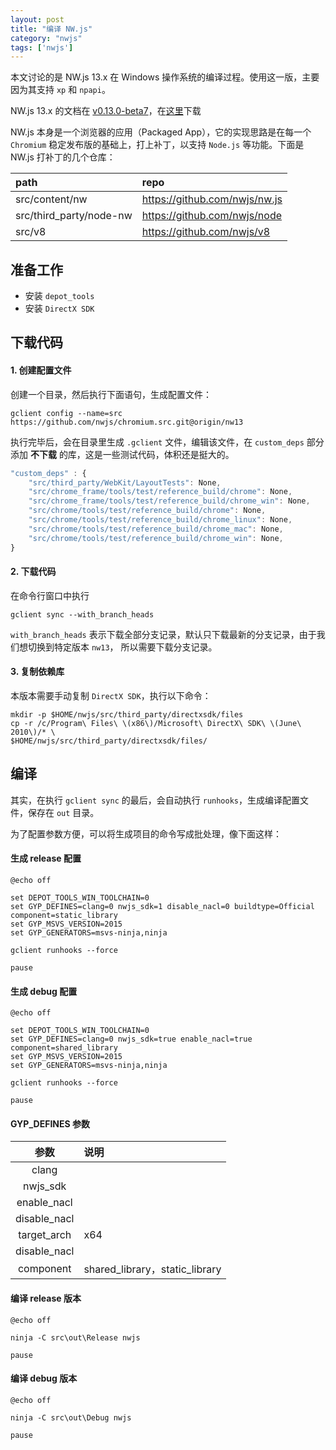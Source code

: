 ```yaml
---
layout: post
title: "编译 NW.js"
category: "nwjs"
tags: ['nwjs']
---
```



本文讨论的是 NW.js 13.x 在 Windows 操作系统的编译过程。使用这一版，主要因为其支持 `xp` 和 `npapi`。

NW.js 13.x 的文档在 [v0.13.0-beta7](http://docs.nwjs.io/en/v0.13.0-beta7/For%20Developers/Building%20NW.js/)，在[这里](https://github.com/nwjs/nw.js/tree/nw13/docs)下载

NW.js 本身是一个浏览器的应用（Packaged App），它的实现思路是在每一个 `Chromium` 稳定发布版的基础上，打上补丁，以支持 `Node.js` 等功能。下面是 NW.js 打补丁的几个仓库：

|path    |repo                             |
|:-------|:---------------------------------|
|src/content/nw  |https://github.com/nwjs/nw.js|
|src/third_party/node-nw |https://github.com/nwjs/node|
|src/v8  |https://github.com/nwjs/v8|


## 准备工作

* 安装 `depot_tools`
* 安装 `DirectX SDK`

## 下载代码

#### 1. 创建配置文件

创建一个目录，然后执行下面语句，生成配置文件：

```shell
gclient config --name=src https://github.com/nwjs/chromium.src.git@origin/nw13
```

<!-- more -->

执行完毕后，会在目录里生成 `.gclient` 文件，编辑该文件，在 `custom_deps` 部分添加 **不下载** 的库，这是一些测试代码，体积还是挺大的。

```javascript
"custom_deps" : {
    "src/third_party/WebKit/LayoutTests": None,
    "src/chrome_frame/tools/test/reference_build/chrome": None,
    "src/chrome_frame/tools/test/reference_build/chrome_win": None,
    "src/chrome/tools/test/reference_build/chrome": None,
    "src/chrome/tools/test/reference_build/chrome_linux": None,
    "src/chrome/tools/test/reference_build/chrome_mac": None,
    "src/chrome/tools/test/reference_build/chrome_win": None,
}
```

#### 2. 下载代码

在命令行窗口中执行

```shell
gclient sync --with_branch_heads
```

`with_branch_heads` 表示下载全部分支记录，默认只下载最新的分支记录，由于我们想切换到特定版本 `nw13`， 所以需要下载分支记录。

#### 3. 复制依赖库

本版本需要手动复制 `DirectX SDK`，执行以下命令：

```shell
mkdir -p $HOME/nwjs/src/third_party/directxsdk/files
cp -r /c/Program\ Files\ \(x86\)/Microsoft\ DirectX\ SDK\ \(June\ 2010\)/* \
$HOME/nwjs/src/third_party/directxsdk/files/
```


## 编译

其实，在执行 `gclient sync` 的最后，会自动执行 `runhooks`，生成编译配置文件，保存在 `out` 目录。

为了配置参数方便，可以将生成项目的命令写成批处理，像下面这样：

#### 生成 release 配置 

```shell
@echo off

set DEPOT_TOOLS_WIN_TOOLCHAIN=0
set GYP_DEFINES=clang=0 nwjs_sdk=1 disable_nacl=0 buildtype=Official component=static_library
set GYP_MSVS_VERSION=2015
set GYP_GENERATORS=msvs-ninja,ninja

gclient runhooks --force

pause
```


#### 生成 debug 配置

```shell
@echo off

set DEPOT_TOOLS_WIN_TOOLCHAIN=0
set GYP_DEFINES=clang=0 nwjs_sdk=true enable_nacl=true component=shared_library
set GYP_MSVS_VERSION=2015
set GYP_GENERATORS=msvs-ninja,ninja

gclient runhooks --force

pause
```

#### GYP_DEFINES 参数 

| 参数 | 说明 |
|:----:|:------------------|
|clang| |
|nwjs_sdk| |
|enable_nacl| |
|disable_nacl| |
|target_arch| x64 |
|disable_nacl| |
|component| shared_library，static_library |


#### 编译 release 版本

```shell
@echo off

ninja -C src\out\Release nwjs

pause
```

#### 编译 debug 版本

```shell
@echo off

ninja -C src\out\Debug nwjs

pause
```

